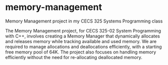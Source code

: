 # memory-management
Memory Management project in my CECS 325 Systems Programming class

The Memory Management project, for CECS 325-02 System Programming with C++, involves creating a Memory Manager that dynamically allocates and releases memory while tracking available and used memory. We are required to manage allocations and deallocations efficiently, with a starting free memory pool of 64K. The project also focuses on handling memory efficiently without the need for re-allocating deallocated memory.
